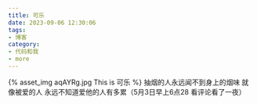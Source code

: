 ```yaml
---
title: 可乐
date: 2023-09-06 12:30:06
tags:
- 博客
category:
- 代码和我
- more
---
```

{% asset_img aqAYRg.jpg This is 可乐 %}
抽烟的人永远闻不到身上的烟味 就像被爱的人 永远不知道爱他的人有多累（5月3日早上6点28 看评论看了一夜）